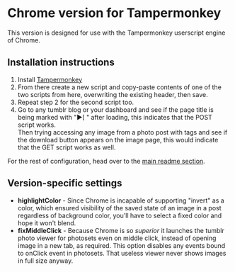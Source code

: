 # Chrome version for Tampermonkey

This version is designed for use with the Tampermonkey userscript engine of Chrome.

## Installation instructions

1. Install [Tampermonkey](http://chrome.google.com/webstore/detail/tampermonkey/dhdgffkkebhmkfjojejmpbldmpobfkfo)
2. From there create a new script and copy-paste contents of one of the two scripts from here, overwriting the existing header, then save.
3. Repeat step 2 for the second script too.
4. Go to any tumblr blog or your dashboard and see if the page title is being marked with "▶[ " after loading, this indicates that the POST script works.  
  Then trying accessing any image from a photo post with tags and see if the download button appears on the image page, this would indicate that the GET script works as well.

For the rest of configuration, head over to the [main readme section](https://github.com/Seedmanc/Tumblr-image-sorter#usage).

## Version-specific settings

* **highlightColor** - Since Chrome is incapable of supporting "invert" as a color, which ensured visibility of the saved state of an image in a post regardless of background color, you'll have to select a fixed color and hope it won't blend.
* **fixMiddleClick** - Because Chrome is so *superior* it launches the tumblr photo viewer for photosets even on middle click, instead of opening image in a new tab, as required. This option disables any events bound to onClick event in photosets. That useless viewer never shows images in full size anyway.
